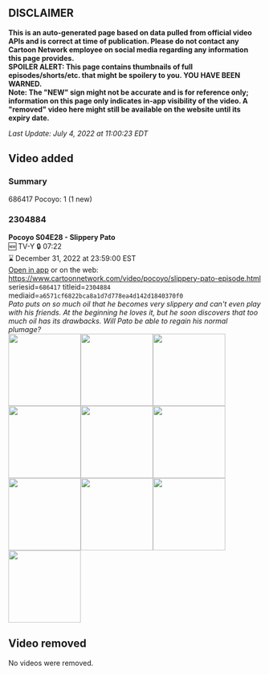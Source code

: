 ## DISCLAIMER
**This is an auto-generated page based on data pulled from official video APIs and is correct at time of publication. Please do not contact any Cartoon Network employee on social media regarding any information this page provides.**  
**SPOILER ALERT: This page contains thumbnails of full episodes/shorts/etc. that might be spoilery to you. YOU HAVE BEEN WARNED.**  
**Note: The "NEW" sign might not be accurate and is for reference only; information on this page only indicates in-app visibility of the video. A "removed" video here might still be available on the website until its expiry date.**  

_Last Update: July 4, 2022 at 11:00:23 EDT_
## Video added
### Summary
686417 Pocoyo: 1 (1 new)  
### 2304884
**Pocoyo S04E28 - Slippery Pato**  
🆕 TV-Y 🔒 07:22  
⌛ December 31, 2022 at 23:59:00 EST  
[Open in app](https://cnvideo.sercomkc.org/redirector.html?type=cnapp&seriesid=1000000000093702&titleid=2304884&mediaid=a6571cf6822bca8a1d7d778ea4d142d1840370f0) or on the web: https://www.cartoonnetwork.com/video/pocoyo/slippery-pato-episode.html  
seriesid=`686417` titleid=`2304884` mediaid=`a6571cf6822bca8a1d7d778ea4d142d1840370f0`  
_Pato puts on so much oil that he becomes very slippery and can't even play with his friends. At the beginning he loves it, but he soon discovers that too much oil has its drawbacks. Will Pato be able to regain his normal plumage?_  
<a href="https://s3.amazonaws.com/cartoonorchestrator/2304884_001_1280x720.jpg"><img src="https://s3.amazonaws.com/cartoonorchestrator/2304884_001_640x360.jpg" height="144px" /></a><a href="https://s3.amazonaws.com/cartoonorchestrator/2304884_002_1280x720.jpg"><img src="https://s3.amazonaws.com/cartoonorchestrator/2304884_002_640x360.jpg" height="144px" /></a><a href="https://s3.amazonaws.com/cartoonorchestrator/2304884_003_1280x720.jpg"><img src="https://s3.amazonaws.com/cartoonorchestrator/2304884_003_640x360.jpg" height="144px" /></a><a href="https://s3.amazonaws.com/cartoonorchestrator/2304884_004_1280x720.jpg"><img src="https://s3.amazonaws.com/cartoonorchestrator/2304884_004_640x360.jpg" height="144px" /></a><a href="https://s3.amazonaws.com/cartoonorchestrator/2304884_005_1280x720.jpg"><img src="https://s3.amazonaws.com/cartoonorchestrator/2304884_005_640x360.jpg" height="144px" /></a><a href="https://s3.amazonaws.com/cartoonorchestrator/2304884_006_1280x720.jpg"><img src="https://s3.amazonaws.com/cartoonorchestrator/2304884_006_640x360.jpg" height="144px" /></a><a href="https://s3.amazonaws.com/cartoonorchestrator/2304884_007_1280x720.jpg"><img src="https://s3.amazonaws.com/cartoonorchestrator/2304884_007_640x360.jpg" height="144px" /></a><a href="https://s3.amazonaws.com/cartoonorchestrator/2304884_008_1280x720.jpg"><img src="https://s3.amazonaws.com/cartoonorchestrator/2304884_008_640x360.jpg" height="144px" /></a><a href="https://s3.amazonaws.com/cartoonorchestrator/2304884_009_1280x720.jpg"><img src="https://s3.amazonaws.com/cartoonorchestrator/2304884_009_640x360.jpg" height="144px" /></a><a href="https://s3.amazonaws.com/cartoonorchestrator/2304884_010_1280x720.jpg"><img src="https://s3.amazonaws.com/cartoonorchestrator/2304884_010_640x360.jpg" height="144px" /></a>
## Video removed
No videos were removed.  
